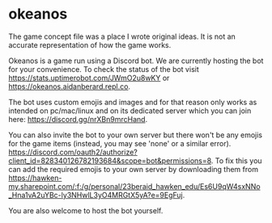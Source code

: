 # okeanos

The game concept file was a place I wrote original ideas. It is not an accurate representation of how the game works.

Okeanos is a game run using a Discord bot. We are currently hosting the bot for your convenience. To check the status of the bot visit https://stats.uptimerobot.com/JWmO2u8wKY or https://okeanos.aidanberard.repl.co. 

The bot uses custom emojis and images and for that reason only works as intended on pc/mac/linux and on its dedicated server which you can join here: https://discord.gg/nrXBn9mrcHand. 

You can also invite the bot to your own server but there won't be any emojis for the game items (instead, you may see 'none' or a similar error). 
https://discord.com/oauth2/authorize?client_id=828340126782193684&scope=bot&permissions=8. To fix this you can add the required emojis to your own server by downloading them from https://hawken-my.sharepoint.com/:f:/g/personal/23beraid_hawken_edu/Es6U9qW4sxNNo_Hna1vA2uYBc-ly3NHwlL3yO4MRGtX5yA?e=9EgFuj.

You are also welcome to host the bot yourself.

